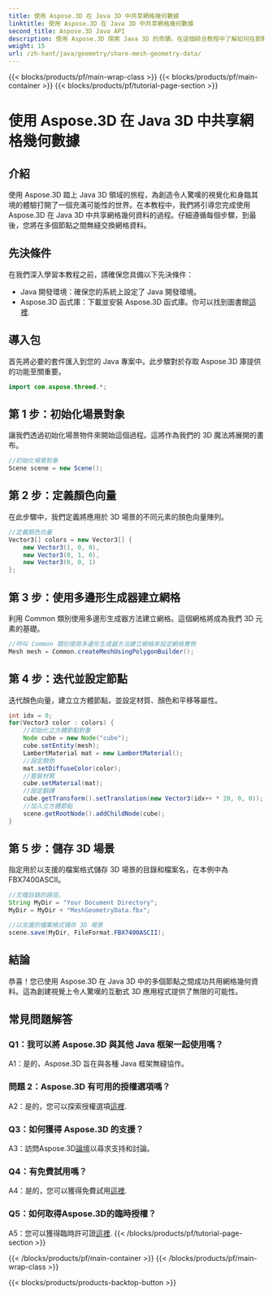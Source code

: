 ```yaml
---
title: 使用 Aspose.3D 在 Java 3D 中共享網格幾何數據
linktitle: 使用 Aspose.3D 在 Java 3D 中共享網格幾何數據
second_title: Aspose.3D Java API
description: 使用 Aspose.3D 探索 Java 3D 的奇蹟。在這個綜合教程中了解如何在節點之間輕鬆共享網格幾何資料。
weight: 15
url: /zh-hant/java/geometry/share-mesh-geometry-data/
---
```


{{< blocks/products/pf/main-wrap-class >}}
{{< blocks/products/pf/main-container >}}
{{< blocks/products/pf/tutorial-page-section >}}

# 使用 Aspose.3D 在 Java 3D 中共享網格幾何數據

## 介紹

使用 Aspose.3D 踏上 Java 3D 領域的旅程，為創造令人驚嘆的視覺化和身臨其境的體驗打開了一個充滿可能性的世界。在本教程中，我們將引導您完成使用 Aspose.3D 在 Java 3D 中共享網格幾何資料的過程。仔細遵循每個步驟，到最後，您將在多個節點之間無縫交換網格資料。

## 先決條件

在我們深入學習本教程之前，請確保您具備以下先決條件：

- Java 開發環境：確保您的系統上設定了 Java 開發環境。
-  Aspose.3D 函式庫：下載並安裝 Aspose.3D 函式庫。你可以找到圖書館[這裡](https://releases.aspose.com/3d/java/).

## 導入包

首先將必要的套件匯入到您的 Java 專案中。此步驟對於存取 Aspose.3D 庫提供的功能至關重要。

```java
import com.aspose.threed.*;
```

## 第 1 步：初始化場景對象

讓我們透過初始化場景物件來開始這個過程。這將作為我們的 3D 魔法將展開的畫布。

```java
//初始化場景對象
Scene scene = new Scene();
```

## 第 2 步：定義顏色向量

在此步驟中，我們定義將應用於 3D 場景的不同元素的顏色向量陣列。

```java
//定義顏色向量
Vector3[] colors = new Vector3[] {
    new Vector3(1, 0, 0),
    new Vector3(0, 1, 0),
    new Vector3(0, 0, 1)
};
```

## 第 3 步：使用多邊形生成器建立網格

利用 Common 類別使用多邊形生成器方法建立網格。這個網格將成為我們 3D 元素的基礎。

```java
//呼叫 Common 類別使用多邊形生成器方法建立網格來設定網格實例
Mesh mesh = Common.createMeshUsingPolygonBuilder();
```

## 第 4 步：迭代並設定節點

迭代顏色向量，建立立方體節點，並設定材質、顏色和平移等屬性。

```java
int idx = 0;
for(Vector3 color : colors) {
    //初始化立方體節點對象
    Node cube = new Node("cube");
    cube.setEntity(mesh);
    LambertMaterial mat = new LambertMaterial();
    //設定顏色
    mat.setDiffuseColor(color);
    //套裝材質
    cube.setMaterial(mat);
    //設定翻譯
    cube.getTransform().setTranslation(new Vector3(idx++ * 20, 0, 0));
    //加入立方體節點
    scene.getRootNode().addChildNode(cube);
}
```

## 第 5 步：儲存 3D 場景

指定用於以支援的檔案格式儲存 3D 場景的目錄和檔案名，在本例中為 FBX7400ASCII。

```java
//文檔目錄的路徑。
String MyDir = "Your Document Directory";
MyDir = MyDir + "MeshGeometryData.fbx";

//以支援的檔案格式儲存 3D 場景
scene.save(MyDir, FileFormat.FBX7400ASCII);
```

## 結論

恭喜！您已使用 Aspose.3D 在 Java 3D 中的多個節點之間成功共用網格幾何資料。這為創建視覺上令人驚嘆的互動式 3D 應用程式提供了無限的可能性。

## 常見問題解答

### Q1：我可以將 Aspose.3D 與其他 Java 框架一起使用嗎？

A1：是的，Aspose.3D 旨在與各種 Java 框架無縫協作。

### 問題 2：Aspose.3D 有可用的授權選項嗎？

 A2：是的，您可以探索授權選項[這裡](https://purchase.aspose.com/buy).

### Q3：如何獲得 Aspose.3D 的支援？

 A3：訪問Aspose.3D[論壇](https://forum.aspose.com/c/3d/18)以尋求支持和討論。

### Q4：有免費試用嗎？

A4：是的，您可以獲得免費試用[這裡](https://releases.aspose.com/).

### Q5：如何取得Aspose.3D的臨時授權？

 A5：您可以獲得臨時許可證[這裡](https://purchase.aspose.com/temporary-license/).
{{< /blocks/products/pf/tutorial-page-section >}}

{{< /blocks/products/pf/main-container >}}
{{< /blocks/products/pf/main-wrap-class >}}

{{< blocks/products/products-backtop-button >}}
